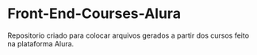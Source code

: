 # Front-End-Courses-Alura
Repositorio criado para colocar arquivos gerados a partir dos cursos feito na plataforma Alura.

